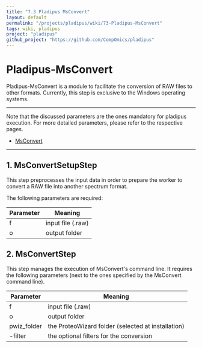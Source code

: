 ```yaml
---
title: "7.3 Pladipus MsConvert"
layout: default
permalink: "/projects/pladipus/wiki/73-Pladipus-MsConvert"
tags: wiki, pladipus
project: "pladipus"
github_project: "https://github.com/CompOmics/pladipus"
---
```


# Pladipus-MsConvert

Pladipus-MsConvert is a module to facilitate the conversion of RAW files to other formats. Currently, this step is exclusive to the Windows operating systems.

----

Note that the discussed parameters are the ones mandatory for pladipus execution. For more detailed parameters, please refer to the respective pages.

* [MsConvert](http://proteowizard.sourceforge.net/tools/msconvert.html)

----

## 1. MsConvertSetupStep

This step preprocesses the input data in order to prepare the worker to convert a RAW file into another spectrum format.

The following parameters are required: 

Parameter | Meaning
--- | -------------- | 
f | input file (.raw) 
o | output folder

## 2. MsConvertStep

This step manages the execution of MsConvert's command line. It requires the following parameters (next to the ones specified by the MsConvert command line).

Parameter | Meaning
--- | -------------- | 
f | input file (.raw) 
o | output folder
pwiz_folder | the ProteoWizard folder (selected at installation)
-filter | the optional filters for the conversion


